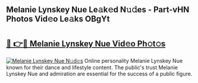 ## Melanie Lynskey Nue Le𝚊k𝚎d N𝚞𝚍es - Part-vHN Photos Vid𝚎o Le𝚊ks OBgYt

# <h2><a href="http://fb8p4wr.evod.top/?m=Melanie+Lynskey+Nue">🔗 👉🔴 Melanie Lynskey Nue Vid𝚎o Ph𝚘t𝚘s</a></h2>

[![Melanie Lynskey Nue N𝚞d𝚎s](https://i.imgur.com/8V9OHl7.gif)](http://fb8p4wr.evod.top/?m=Melanie+Lynskey+Nue)
Online personality Melanie Lynskey Nue known for their dance and lifestyle content. The public's trust Melanie Lynskey Nue and admiration are essential for the success of a public figure. 
